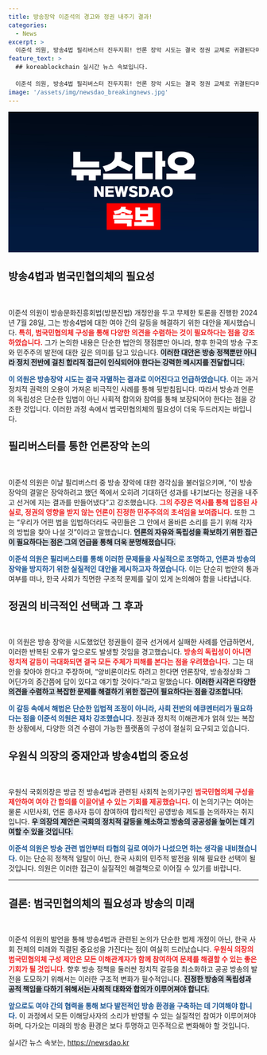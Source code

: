 ```yaml
---
title: 방송장악 이준석의 경고와 정권 내주기 결과!
categories:
  - News
excerpt: >
  이준석 의원, 방송4법 필리버스터 진두지휘! 언론 장악 시도는 결국 정권 교체로 귀결된다며 우원식 의장의 범국민협의체 제안을 재조명한다. 여야 갈등 속에서 공영방송 제도의 미래를 고민하는 오늘, 타협의 필요성을 역설한다.
feature_text: >
  ## koreablockchain 실시간 뉴스 속보입니다.

  이준석 의원, 방송4법 필리버스터 진두지휘! 언론 장악 시도는 결국 정권 교체로 귀결된다며 우원식 의장의 범국민협의체 제안을 재조명한다. 여야 갈등 속에서 공영방송 제도의 미래를 고민하는 오늘, 타협의 필요성을 역설한다.
image: '/assets/img/newsdao_breakingnews.jpg'
---
```


<p><img src="/assets/img/newsdao_breakingnews.jpg" alt="koreablockchain 속보" /></p>

<h2 data-ke-size="size26">방송4법과 범국민협의체의 필요성</h2>

<p data-ke-size="size16">&nbsp;</p>

<p>이준석 의원이 방송문화진흥회법(방문진법) 개정안을 두고 무제한 토론을 진행한 2024년 7월 28일, 그는 방송4법에 대한 여야 간의 갈등을 해결하기 위한 대안을 제시했습니다. <b><span style="color: #ee2323;">특히, 범국민협의체 구성을 통해 다양한 의견을 수렴하는 것이 필요하다는 점을 강조하였습니다.</span></b> 그가 논의한 내용은 단순한 법안의 쟁점뿐만 아니라, 향후 한국의 방송 구조와 민주주의 발전에 대한 깊은 의미를 담고 있습니다. <b><span style="background-color: #21538527;">이러한 대안은 방송 정책뿐만 아니라 정치 전반에 걸친 합리적 접근이 인식되어야 한다는 강력한 메시지를 전달합니다.</span></b> </p>

<p><b><span style="color: #1a5490;">이 의원은 방송장악 시도는 결국 자멸하는 결과로 이어진다고 언급하였습니다.</span></b> 이는 과거 정치적 권력의 오용이 가져온 비극적인 사례를 통해 뒷받침됩니다. 따라서 방송과 언론의 독립성은 단순한 입법이 아닌 사회적 합의와 참여를 통해 보장되어야 한다는 점을 강조한 것입니다. 이러한 과정 속에서 범국민협의체의 필요성이 더욱 두드러지는 바입니다.</p>

<h2 data-ke-size="size26">필리버스터를 통한 언론장악 논의</h2>

<p data-ke-size="size16">&nbsp;</p>

<p>이준석 의원은 이날 필리버스터 중 방송 장악에 대한 경각심을 불러일으키며, “이 방송장악의 결말은 장악하려고 했던 쪽에서 오히려 기대하던 성과를 내기보다는 정권을 내주고 선거에 지는 결과를 만들어냈다”고 강조했습니다. <b><span style="color: #ee2323;">그의 주장은 역사를 통해 입증된 사실로, 정권의 영향을 받지 않는 언론이 진정한 민주주의의 초석임을 보여줍니다.</span></b> 또한 그는 “우리가 어떤 법을 입법하더라도 국민들은 그 안에서 올바른 소리를 듣기 위해 각자의 방법을 찾아 나설 것”이라고 말했습니다. <b><span style="background-color: #21538527;">언론의 자유와 독립성을 확보하기 위한 접근이 필요하다는 점은 그의 언급을 통해 더욱 분명해졌습니다.</span></b> </p>

<p><b><span style="color: #1a5490;">이준석 의원은 필리버스터를 통해 이러한 문제들을 사실적으로 조명하고, 언론과 방송의 장악을 방지하기 위한 실질적인 대안을 제시하고자 하였습니다.</span></b> 이는 단순히 법안의 통과 여부를 떠나, 한국 사회가 직면한 구조적 문제를 깊이 있게 논의해야 함을 나타냅니다. </p>

<h2 data-ke-size="size26">정권의 비극적인 선택과 그 후과</h2>

<p data-ke-size="size16">&nbsp;</p>

<p>이 의원은 방송 장악을 시도했었던 정권들이 결국 선거에서 실패한 사례를 언급하면서, 이러한 반복된 오류가 앞으로도 발생할 것임을 경고했습니다. <b><span style="color: #ee2323;">방송의 독립성이 아니면 정치적 갈등이 극대화되면 결국 모든 주체가 피해를 본다는 점을 우려했습니다.</span></b> 그는 대안을 찾아야 한다고 주장하며, “양비론이라도 하려고 한다면 언론장악, 방송정상화 그 어딘가의 중간쯤에 답이 있다고 얘기할 것이다.”라고 말했습니다. <b><span style="background-color: #21538527;">이러한 시각은 다양한 의견을 수렴하고 복잡한 문제를 해결하기 위한 접근이 필요하다는 점을 강조합니다.</span></b> </p>

<p><b><span style="color: #1a5490;">이 갈등 속에서 해법은 단순한 입법적 조정이 아니라, 사회 전반의 에큐멘터리가 필요하다는 점을 이준석 의원은 재차 강조했습니다.</span></b> 정권과 정치적 이해관계가 얽혀 있는 복잡한 상황에서, 다양한 의견 수렴이 가능한 플랫폼의 구성이 절실히 요구되고 있습니다. </p>

<h2 data-ke-size="size26">우원식 의장의 중재안과 방송4법의 중요성</h2>

<p data-ke-size="size16">&nbsp;</p>

<p>우원식 국회의장은  방금 전 방송4법과 관련된 사회적 논의기구인 <b><span style="color: #ee2323;">범국민협의체 구성을 제안하여 여야 간 합의를 이끌어낼 수 있는 기회를 제공했습니다.</span></b> 이 논의기구는 여야는 물론 시민사회, 언론 종사자 등이 참여하여 합리적인 공영방송 제도를 논의하자는 취지입니다. <b><span style="background-color: #21538527;">우 의장의 제안은 국회의 정치적 갈등을 해소하고 방송의 공공성을 높이는 데 기여할 수 있을 것입니다.</span></b> </p>

<p><b><span style="color: #1a5490;">이준석 의원은 방송 관련 법안부터 타협의 길로 여야가 나섰으면 하는 생각을 내비쳤습니다.</span></b> 이는 단순히 정책적 일탈이 아닌, 한국 사회의 민주적 발전을 위해 필요한 선택이 될 것입니다. 의원은 이러한 접근이 실질적인 해결책으로 이어질 수 있기를 바랍니다. </p>

<hr>

<h2 data-ke-size="size26">결론: 범국민협의체의 필요성과 방송의 미래</h2>

<p data-ke-size="size16">&nbsp;</p>

<p>이준석 의원의 발언을 통해 방송4법과 관련된 논의가 단순한 법제 개정이 아닌, 한국 사회 전체의 미래와 직결된 중요성을 가진다는 점이 여실히 드러났습니다. <b><span style="color: #ee2323;">우원식 의장의 범국민협의체 구성 제안은 모든 이해관계자가 함께 참여하여 문제를 해결할 수 있는 좋은 기회가 될 것입니다.</span></b> 향후 방송 정책을 둘러싼 정치적 갈등을 최소화하고 공공 방송의 발전을 도모하기 위해서는 이러한 구조적 변화가 필수적입니다. <b><span style="background-color: #21538527;">진정한 방송의 독립성과 공적 책임을 다하기 위해서는 사회적 대화와 합의가 이루어져야 합니다.</span></b></p>

<p><b><span style="color: #1a5490;">앞으로도 여야 간의 협력을 통해 보다 발전적인 방송 환경을 구축하는 데 기여해야 합니다.</span></b> 이 과정에서 모든 이해당사자의 소리가 반영될 수 있는 실질적인 참여가 이루어져야 하며, 다가오는 미래의 방송 환경은 보다 투명하고 민주적으로 변화해야 할 것입니다.</p>
실시간 뉴스 속보는, <a href="https://newsdao.kr" rel="dofollow">https://newsdao.kr</a>


